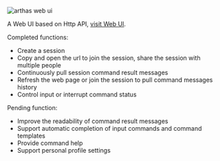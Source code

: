 ![](https://arthas.aliyun.com/doc/_images/arthas-web-ui.png "arthas web ui")

A Web UI based on Http API, [visit Web UI]({{TRAFFIC_HOST1_8563}}/ui).

Completed functions:

- Create a session
- Copy and open the url to join the session, share the session with
  multiple people
- Continuously pull session command result messages
- Refresh the web page or join the session to pull command messages
  history
- Control input or interrupt command status

Pending function:

- Improve the readability of command result messages
- Support automatic completion of input commands and command templates
- Provide command help
- Support personal profile settings
